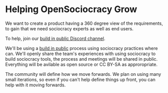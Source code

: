 # Helping OpenSociocracy Grow

We want to create a product having a 360 degree view of the requirements, to gain that we need sociocracy experts as well as end users. 

To help, join our [build in public Discord channel](https://discord.gg/rZBBhKwe). 

We'll be using a [build in public](/about-us/why-build-in-public/) process using sociocracy practices where can. We'll openly share the team's experiences with using sociocracy to build sociocracy tools, the process and meetings will be shared in public. Everything will be avilable as open source or CC BY-SA as approropriate.

The community will define how we move forwards. We plan on using many small iterations, so even if you can't help define things up front, you can help with it moving forwards.